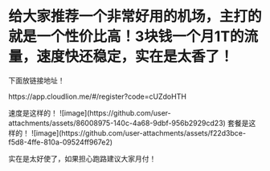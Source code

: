 # 给大家推荐一个非常好用的机场，主打的就是一个性价比高！3块钱一个月1T的流量，速度快还稳定，实在是太香了！

<p>下面放链接地址！</p>
<p>https://app.cloudlion.me/#/register?code=cUZdoHTH</p>
速度是这样的！
![image](https://github.com/user-attachments/assets/86008975-140c-4a68-9dbf-956b2929cd23)
套餐是这样的！
![image](https://github.com/user-attachments/assets/f22d3bce-f5d8-4ffe-810a-09524ff967e2)
<p>实在是太好使了，如果担心跑路建议大家月付！</p>


